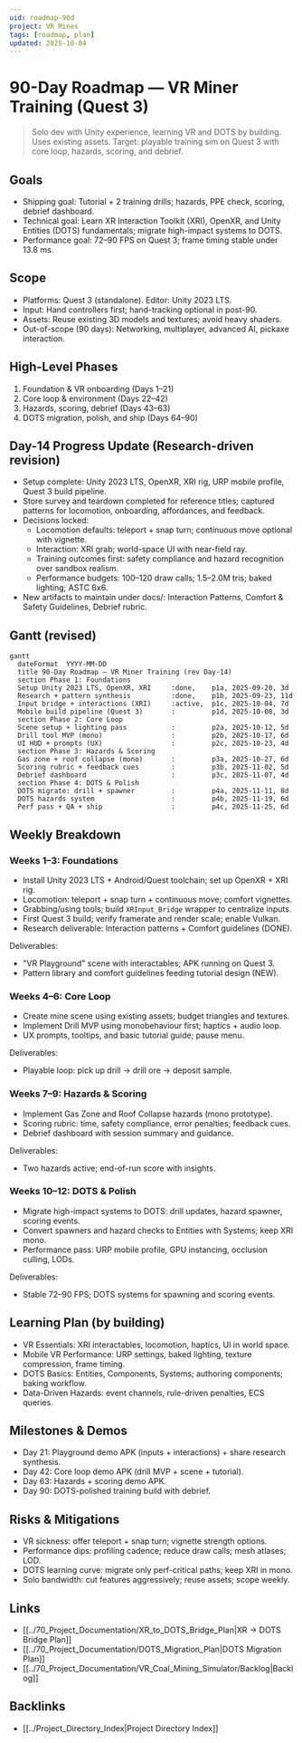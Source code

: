 ```yaml
---
uid: roadmap-90d
project: VR Mines
tags: [roadmap, plan]
updated: 2025-10-04
---
```


# 90-Day Roadmap — VR Miner Training (Quest 3)

> Solo dev with Unity experience, learning VR and DOTS by building. Uses existing assets. Target: playable training sim on Quest 3 with core loop, hazards, scoring, and debrief.

## Goals
- Shipping goal: Tutorial + 2 training drills; hazards, PPE check, scoring, debrief dashboard.
- Technical goal: Learn XR Interaction Toolkit (XRI), OpenXR, and Unity Entities (DOTS) fundamentals; migrate high-impact systems to DOTS.
- Performance goal: 72–90 FPS on Quest 3; frame timing stable under 13.8 ms.

## Scope
- Platforms: Quest 3 (standalone). Editor: Unity 2023 LTS.
- Input: Hand controllers first; hand-tracking optional in post-90.
- Assets: Reuse existing 3D models and textures; avoid heavy shaders.
- Out-of-scope (90 days): Networking, multiplayer, advanced AI, pickaxe interaction.

## High-Level Phases
1. Foundation & VR onboarding (Days 1–21)
2. Core loop & environment (Days 22–42)
3. Hazards, scoring, debrief (Days 43–63)
4. DOTS migration, polish, and ship (Days 64–90)

## Day-14 Progress Update (Research-driven revision)
- Setup complete: Unity 2023 LTS, OpenXR, XRI rig, URP mobile profile, Quest 3 build pipeline.
- Store survey and teardown completed for reference titles; captured patterns for locomotion, onboarding, affordances, and feedback.
- Decisions locked:
  - Locomotion defaults: teleport + snap turn; continuous move optional with vignette.
  - Interaction: XRI grab; world-space UI with near-field ray.
  - Training outcomes first: safety compliance and hazard recognition over sandbox realism.
  - Performance budgets: 100–120 draw calls; 1.5–2.0M tris; baked lighting; ASTC 6x6.
- New artifacts to maintain under docs/: Interaction Patterns, Comfort & Safety Guidelines, Debrief rubric.

## Gantt (revised)
```mermaid
gantt
  dateFormat  YYYY-MM-DD
  title 90-Day Roadmap — VR Miner Training (rev Day-14)
  section Phase 1: Foundations
  Setup Unity 2023 LTS, OpenXR, XRI     :done,    p1a, 2025-09-20, 3d
  Research + pattern synthesis          :done,    p1b, 2025-09-23, 11d
  Input bridge + interactions (XRI)     :active,  p1c, 2025-10-04, 7d
  Mobile build pipeline (Quest 3)       :         p1d, 2025-10-08, 3d
  section Phase 2: Core Loop
  Scene setup + lighting pass           :         p2a, 2025-10-12, 5d
  Drill tool MVP (mono)                 :         p2b, 2025-10-17, 6d
  UI HUD + prompts (UX)                 :         p2c, 2025-10-23, 4d
  section Phase 3: Hazards & Scoring
  Gas zone + roof collapse (mono)       :         p3a, 2025-10-27, 6d
  Scoring rubric + feedback cues        :         p3b, 2025-11-02, 5d
  Debrief dashboard                     :         p3c, 2025-11-07, 4d
  section Phase 4: DOTS & Polish
  DOTS migrate: drill + spawner         :         p4a, 2025-11-11, 8d
  DOTS hazards system                   :         p4b, 2025-11-19, 6d
  Perf pass + QA + ship                 :         p4c, 2025-11-25, 6d
```

## Weekly Breakdown

### Weeks 1–3: Foundations
- Install Unity 2023 LTS + Android/Quest toolchain; set up OpenXR + XRI rig.
- Locomotion: teleport + snap turn + continuous move; comfort vignettes.
- Grabbing/using tools; build `XRInput_Bridge` wrapper to centralize inputs.
- First Quest 3 build; verify framerate and render scale; enable Vulkan.
- Research deliverable: Interaction patterns + Comfort guidelines (DONE).

Deliverables:
- "VR Playground" scene with interactables; APK running on Quest 3.
- Pattern library and comfort guidelines feeding tutorial design (NEW).

### Weeks 4–6: Core Loop
- Create mine scene using existing assets; budget triangles and textures.
- Implement Drill MVP using monobehaviour first; haptics + audio loop.
- UX prompts, tooltips, and basic tutorial guide; pause menu.

Deliverables:
- Playable loop: pick up drill → drill ore → deposit sample.

### Weeks 7–9: Hazards & Scoring
- Implement Gas Zone and Roof Collapse hazards (mono prototype).
- Scoring rubric: time, safety compliance, error penalties; feedback cues.
- Debrief dashboard with session summary and guidance.

Deliverables:
- Two hazards active; end-of-run score with insights.

### Weeks 10–12: DOTS & Polish
- Migrate high-impact systems to DOTS: drill updates, hazard spawner, scoring events.
- Convert spawners and hazard checks to Entities with Systems; keep XRI mono.
- Performance pass: URP mobile profile, GPU instancing, occlusion culling, LODs.

Deliverables:
- Stable 72–90 FPS; DOTS systems for spawning and scoring events.

## Learning Plan (by building)
- VR Essentials: XRI interactables, locomotion, haptics, UI in world space.
- Mobile VR Performance: URP settings, baked lighting, texture compression, frame timing.
- DOTS Basics: Entities, Components, Systems; authoring components; baking workflow.
- Data-Driven Hazards: event channels, rule-driven penalties, ECS queries.

## Milestones & Demos
- Day 21: Playground demo APK (inputs + interactions) + share research synthesis.
- Day 42: Core loop demo APK (drill MVP + scene + tutorial).
- Day 63: Hazards + scoring demo APK.
- Day 90: DOTS-polished training build with debrief.

## Risks & Mitigations
- VR sickness: offer teleport + snap turn; vignette strength options.
- Performance dips: profiling cadence; reduce draw calls; mesh atlases; LOD.
- DOTS learning curve: migrate only perf-critical paths; keep XRI in mono.
- Solo bandwidth: cut features aggressively; reuse assets; scope weekly.

## Links
- [[../70_Project_Documentation/XR_to_DOTS_Bridge_Plan|XR → DOTS Bridge Plan]]
- [[../70_Project_Documentation/DOTS_Migration_Plan|DOTS Migration Plan]]
- [[../70_Project_Documentation/VR_Coal_Mining_Simulator/Backlog|Backlog]]

## Backlinks
- [[../Project_Directory_Index|Project Directory Index]]

